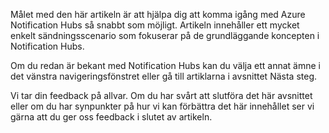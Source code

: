 
Målet med den här artikeln är att hjälpa dig att komma igång med Azure Notification Hubs så snabbt som möjligt. Artikeln innehåller ett mycket enkelt sändningsscenario som fokuserar på de grundläggande koncepten i Notification Hubs.

Om du redan är bekant med Notification Hubs kan du välja ett annat ämne i det vänstra navigeringsfönstret eller gå till artiklarna i avsnittet Nästa steg.

Vi tar din feedback på allvar. Om du har svårt att slutföra det här avsnittet eller om du har synpunkter på hur vi kan förbättra det här innehållet ser vi gärna att du ger oss feedback i slutet av artikeln.

